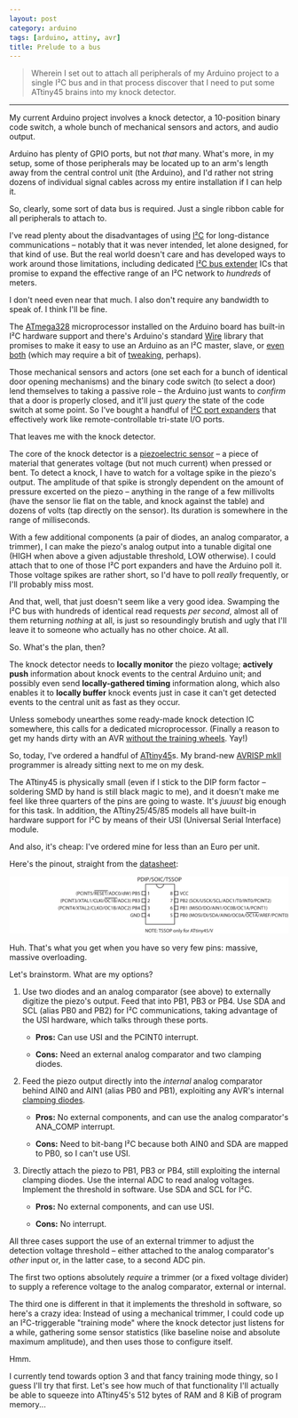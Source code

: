 ```yaml
---
layout: post
category: arduino
tags: [arduino, attiny, avr]
title: Prelude to a bus
---
```


> Wherein I set out to attach all peripherals of my Arduino project to a single I&sup2;C bus
> and in that process discover that I need to put some ATtiny45 brains into my knock detector.

******

My current Arduino project involves a knock detector, a 10-position binary code switch, a whole bunch of mechanical sensors and actors, and audio output.

Arduino has plenty of GPIO ports, but not *that* many.
What's more, in my setup, some of those peripherals may be located up to an arm's length away from the central control unit (the Arduino),
and I'd rather not string dozens of individual signal cables across my entire installation if I can help it.

So, clearly, some sort of data bus is required.
Just a single ribbon cable for all peripherals to attach to.

I've read plenty about the disadvantages of using [I&sup2;C](http://en.wikipedia.org/wiki/I2C) for long-distance communications &ndash;
notably that it was never intended, let alone designed, for that kind of use.
But the real world doesn't care and has developed ways to work around those limitations,
including dedicated [I&sup2;C bus extender](http://www.ti.com/product/p82b715) ICs that promise to expand the effective range of an I&sup2;C network to *hundreds* of meters.

I don't need even near that much. I also don't require any bandwidth to speak of. I think I'll be fine.

The [ATmega328](http://www.atmel.com/devices/atmega328.aspx) microprocessor installed on the Arduino board has built-in I&sup2;C hardware support
and there's Arduino's standard [Wire](http://arduino.cc/en/reference/Wire) library that promises to make it easy to use an Arduino as an I&sup2;C master, slave,
or [even both](http://forum.arduino.cc//index.php?topic=13579.msg101244#msg101244)
(which may require a bit of [tweaking](http://www.robotroom.com/Atmel-AVR-TWI-I2C-Multi-Master-Problem.html), perhaps).

Those mechanical sensors and actors (one set each for a bunch of identical door opening mechanisms) and the binary code switch (to select a door)
lend themselves to taking a passive role &ndash; the Arduino just wants to *confirm* that a door is properly closed,
and it'll just *query* the state of the code switch at some point.
So I've bought a handful of [I&sup2;C port expanders](http://www.nxp.com/pip/PCF8574P.html) that effectively work like remote-controllable tri-state I/O ports.

That leaves me with the knock detector.

The core of the knock detector is a [piezoelectric sensor](http://en.wikipedia.org/wiki/Piezoelectric_sensor) &ndash;
a piece of material that generates voltage (but not much current) when pressed or bent.
To detect a knock, I have to watch for a voltage spike in the piezo's output.
The amplitude of that spike is strongly dependent on the amount of pressure excerted on the piezo &ndash;
anything in the range of a few millivolts (have the sensor lie flat on the table, and knock against the table) and dozens of volts (tap directly on the sensor).
Its duration is somewhere in the range of milliseconds.

With a few additional components (a pair of diodes, an analog comparator, a trimmer),
I can make the piezo's analog output into a tunable digital one (HIGH when above a given adjustable threshold, LOW otherwise).
I could attach that to one of those I&sup2;C port expanders and have the Arduino poll it.
Those voltage spikes are rather short, so I'd have to poll *really* frequently, or I'll probably miss most.

And that, well, that just doesn't seem like a very good idea.
Swamping the I&sup2;C bus with hundreds of identical read requests *per second*, almost all of them returning *nothing* at all,
is just so resoundingly brutish and ugly that I'll leave it to someone who actually has no other choice. At all.

So. What's the plan, then?

The knock detector needs to **locally monitor** the piezo voltage;
**actively push** information about knock events to the central Arduino unit;
and possibly even send **locally-gathered timing** information along,
which also enables it to **locally buffer** knock events just in case it can't get detected events to the central unit as fast as they occur.

Unless somebody unearthes some ready-made knock detection IC somewhere, this calls for a dedicated microprocessor.
(Finally a reason to get my hands dirty with an AVR [without the training wheels](http://forum.arduino.cc//index.php?topic=111309.msg837103#msg837103).
Yay!)

So, today, I've ordered a handful of [ATtiny45](http://www.atmel.com/devices/attiny45.aspx)s.
My brand-new [AVRISP mkII](http://www.atmel.com/tools/AVRISPMKII.aspx) programmer is already sitting next to me on my desk.

The ATtiny45 is physically small (even if I stick to the DIP form factor &ndash; soldering SMD by hand is still black magic to me),
and it doesn't make me feel like three quarters of the pins are going to waste. It's *juuust* big enough for this task.
In addition, the ATtiny25/45/85 models all have built-in hardware support for I&sup2;C by means of their USI (Universal Serial Interface) module.

And also, it's cheap: I've ordered mine for less than an Euro per unit.

Here's the pinout, straight from the [datasheet](http://www.atmel.com/Images/Atmel-2586-AVR-8-bit-Microcontroller-ATtiny25-ATtiny45-ATtiny85_Datasheet.pdf):

![ATtiny25/45/85 PDIP/SOIC/TSSOP pinout](/assets/2013-10-28-attiny45-as-i2c-master-prelude/attiny45-pinout.png)

Huh. That's what you get when you have so very few pins: massive, massive overloading.

Let's brainstorm. What are my options?

1. Use two diodes and an analog comparator (see above) to externally digitize the piezo's output. Feed that into PB1, PB3 or PB4.
   Use SDA and SCL (alias PB0 and PB2) for I&sup2;C communications, taking advantage of the USI hardware, which talks through these ports.

    * **Pros:** Can use USI and the PCINT0 interrupt.

    * **Cons:** Need an external analog comparator and two clamping diodes.

2. Feed the piezo output directly into the *internal* analog comparator behind AIN0 and AIN1 (alias PB0 and PB1), 
   exploiting any AVR's internal [clamping diodes](http://www.atmel.com/images/doc2508.pdf).

    * **Pros:** No external components, and can use the analog comparator's ANA\_COMP interrupt.

    * **Cons:** Need to bit-bang I&sup2;C because both AIN0 and SDA are mapped to PB0, so I can't use USI.

3. Directly attach the piezo to PB1, PB3 or PB4, still exploiting the internal clamping diodes.
   Use the internal ADC to read analog voltages. Implement the threshold in software.
   Use SDA and SCL for I&sup2;C.

    * **Pros:** No external components, and can use USI.

    * **Cons:** No interrupt.

All three cases support the use of an external trimmer to adjust the detection voltage threshold &ndash;
either attached to the analog comparator's *other* input or, in the latter case, to a second ADC pin.

The first two options absolutely *require* a trimmer (or a fixed voltage divider) to supply a reference voltage to the analog comparator, external or internal.

The third one is different in that it implements the threshold in software, so here's a crazy idea:
Instead of using a mechanical trimmer, I could code up an I&sup2;C-triggerable "training mode" where the knock detector just listens for a while,
gathering some sensor statistics (like baseline noise and absolute maximum amplitude), and then uses those to configure itself.

Hmm.

I currently tend towards option&nbsp;3 and that fancy training mode thingy, so I guess I'll try that first.
Let's see how much of that functionality I'll actually be able to squeeze into ATtiny45's 512&nbsp;bytes of RAM and 8&nbsp;KiB of program memory...

